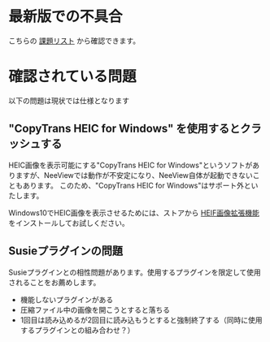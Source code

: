 # 最新版での不具合

こちらの [課題リスト](https://github.com/neelabo/NeeView/issues?q=is%3Aissue%20state%3Aopen%20label%3Abug) から確認できます。


# 確認されている問題

以下の問題は現状では仕様となります


## "CopyTrans HEIC for Windows" を使用するとクラッシュする

HEIC画像を表示可能にする"CopyTrans HEIC for Windows"というソフトがありますが、NeeViewでは動作が不安定になり、NeeView自体が起動できないこともあります。
このため、"CopyTrans HEIC for Windows"はサポート外といたします。

Windows10でHEIC画像を表示させるためには、ストアから [HEIF画像拡張機能](https://www.microsoft.com/store/apps/9pmmsr1cgpwg) をインストールしてお試しください。

## Susieプラグインの問題

Susieプラグインとの相性問題があります。使用するプラグインを限定して使用されることをお薦めします。

* 機能しないプラグインがある
* 圧縮ファイル中の画像を開こうとすると落ちる
* 1回目は読み込めるが2回目に読み込もうとすると強制終了する（同時に使用するプラグインとの組み合わせ？）